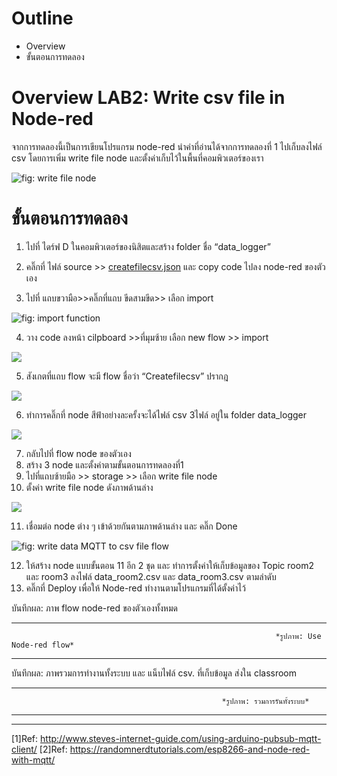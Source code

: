 # **Outline**
- Overview
- ขั้นตอนการทดลอง

# **Overview LAB2: Write csv file in Node-red**

  จากการทดลองนี้เป็นการเขียนโปรแกรม node-red นำค่าที่อ่านได้จากการทดลองที่ 1 ไปเก็บลงไฟล์ csv โดยการเพิ่ม write file node และตั้งค่าเก็บไว้ในพื้นที่คอมพิวเตอร์ของเรา      
      

![fig: write file node](https://paper-attachments.dropboxusercontent.com/s_658EA92A6511F4A6D9DBC5C18FA68E122C12026AE7FD8BD469980BE09BFF5730_1668764340477_image.png)



# **ขั้นตอนการทดลอง**

1. ไปที่ ไดร์ฟ D ในคอมพิวเตอร์ของนิสิตและสร้าง folder ชื่อ “data_logger” 
2. คลิ๊กที่ ไฟล์ source >> [createfilecsv.json](https://github.com/Advance-Innovation-Centre-AIC/EE_Curriculum/blob/main/term2_65_EMB62_IoT/LAB03/flows/createfilecsv.json)  และ copy code ไปลง node-red ของตัวเอง 

3. ไปที่ แถบขวามือ>>คลิ๊กที่แถบ ขีดสามขีด>> เลือก import


![fig: import function](https://paper-attachments.dropboxusercontent.com/s_E52CE9636CC21E54CB784CCA8A27CB5635D96E67078036B8A8B926DABD6486D6_1676198928565_Untitled.png)


4. วาง code ลงหน้า cilpboard >>ที่มุมซ้าย เลือก new flow >> import 



![](https://paper-attachments.dropboxusercontent.com/s_E52CE9636CC21E54CB784CCA8A27CB5635D96E67078036B8A8B926DABD6486D6_1676199206287_Untitled.png)


5. สังเกตที่แถบ flow จะมี flow ชื่อว่า “Createfilecsv” ปรากฎ



![](https://paper-attachments.dropboxusercontent.com/s_E52CE9636CC21E54CB784CCA8A27CB5635D96E67078036B8A8B926DABD6486D6_1676199329352_image.png)


6. ทำการคลิ๊กที่ node สีฟ้าอย่างละครั้งจะได้ไฟล์ csv 3ไฟล์ อยู่ใน folder data_logger


![](https://paper-attachments.dropboxusercontent.com/s_E52CE9636CC21E54CB784CCA8A27CB5635D96E67078036B8A8B926DABD6486D6_1676199448253_image.png)

7. กลับไปที่ flow node ของตัวเอง 
8. สร้าง 3 node และตั้งค่าตามขั้นตอนการทดลองที่1 
9. ไปที่แถบซ้ายมือ >> storage >> เลือก write file node
10. ตั้งค่า write file node ดังภาพด้านล่าง


![](https://paper-attachments.dropboxusercontent.com/s_E52CE9636CC21E54CB784CCA8A27CB5635D96E67078036B8A8B926DABD6486D6_1676200773070_image.png)


11. เชื่อมต่อ node ต่าง ๆ เข้าด้วยกันตามภาพด้านล่าง และ คลิ๊ก Done


![fig: write data MQTT to csv file flow](https://paper-attachments.dropboxusercontent.com/s_E52CE9636CC21E54CB784CCA8A27CB5635D96E67078036B8A8B926DABD6486D6_1676200873202_image.png)

12. ให้สร้าง node แบบขั้นตอน 11 อีก 2 ชุด และ ทำการตั้งค่าให้เก็บข้อมูลของ Topic room2 และ room3 ลงไฟล์ data_room2.csv และ data_room3.csv ตามลำดับ
13. คลิ๊กที่ Deploy เพื่อให้ Node-red ทำงานตามโปรแกรมที่ได้ตั้งค่าไว้

บันทึกผล: ภาพ flow node-red  ของตัวเองทั้งหมด


----------


                                                               *รูปภาพ: Use Node-red flow*


----------


บันทึกผล: ภาพรวมการทำงานทั้งระบบ และ แน็บไฟล์ csv. ที่เก็บข้อมูล ส่งใน classroom


----------

                                                   *รูปภาพ: รวมการรันทั้งระบบ*



----------
----------

[1]Ref: http://www.steves-internet-guide.com/using-arduino-pubsub-mqtt-client/
[2]Ref: https://randomnerdtutorials.com/esp8266-and-node-red-with-mqtt/


